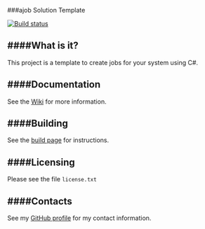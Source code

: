 ###ajob Solution Template

[![Build status](https://ci.appveyor.com/api/projects/status/oixw6xn3m1o3nxk5?svg=true)](https://ci.appveyor.com/project/dugooder/a-job)

####What is it?
---
This project is a template to create jobs for your system using C#.

####Documentation
---
See the [Wiki](https://github.com/dugooder/a-job/wiki/) for more information. 

####Building
---
See the [build page](https://github.com/dugooder/a-job/wiki/Build) for instructions.

####Licensing
---
Please see the file ``license.txt``

####Contacts
---
See my [GitHub profile](https://github.com/dugooder) for my contact information.
